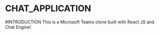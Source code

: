 # CHAT_APPLICATION

#INTRODUCTION
This is a Microsoft Teams clone built with React JS and Chat Engine!
